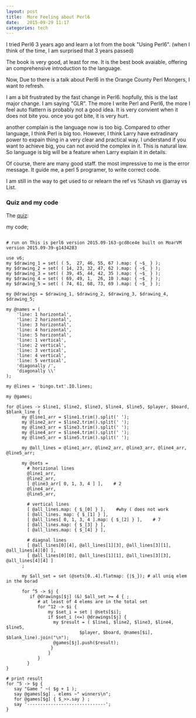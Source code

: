 ```yaml
---
layout: post
title:  More Feeling about Perl6 
date:   2015-09-29 11:17 
categories: tech 
---
```


I tried Perl6 3 years ago and learn a lot from the book "Using Perl6". (when I think of the time, I am surprised that 3 years passed)

The book is very good, at least for me. It is the best book avaiable, offering an comprehensive introduction to the language.

Now, Due to there is a talk about Perl6 in the Orange County Perl Mongers, I want to refresh.


I am a bit frustrated by the fast change in Perl6. hopfully, this is the last major change. I am saying "GLR". 
The more I write Perl and Perl6, the more I feel auto flattern is probably not a good idea.
 It is very convient when it does not bite you. once you got bite, it is very hurt.

another complain is the language now is too big. Compared to other language, I think Perl is big too. 
However, I think Larry have extradinary power to expain thing in a very clear and practical way. 
I understand if you want to achieve big, you can not avoid the complex in it. This is natural law.
So language is big will be a feature when Larry explain it in details.


Of course, there are many good staff. the most impressive to me is the error message. 
It guide me, a perl 5 programer, to write correct code.

I am still in the way to get used to or relearn the ref vs %hash vs @array vs List. 

### Quiz and my code

The [quiz](http://www.metracom.com/august_challenge.html):

my code;

```{perl}

# run on This is perl6 version 2015.09-163-gcd8ce4e built on MoarVM version 2015.09-39-g1434283

use v6;
my $drawing_1 = set( ( 5,  27, 46, 55, 67 ).map: { ~$_ } );
my $drawing_2 = set( ( 14, 23, 32, 47, 62 ).map: { ~$_ } );
my $drawing_3 = set( ( 39, 45, 44, 42, 35 ).map: { ~$_ } );
my $drawing_4 = set( ( 69, 49, 1,  26, 10 ).map: { ~$_ } );
my $drawing_5 = set( ( 74, 61, 68, 73, 69 ).map: { ~$_ } );

my @drawings = $drawing_1, $drawing_2, $drawing_3, $drawing_4, $drawing_5;

my @names = (
    'line: 1 horizontal',
    'line: 2 horizontal',
    'line: 3 horizontal',
    'line: 4 horizontal',
    'line: 5 horizontal',
    'line: 1 vertical',
    'line: 2 vertical',
    'line: 3 vertical',
    'line: 4 vertical',
    'line: 5 vertical',
    'diagonally /',
    'diagonally \\'
);

my @lines = 'bingo.txt'.IO.lines;

my @games;

for @lines -> $line1, $line2, $line3, $line4, $line5, $player, $board, $blank_line {
      my @line1_arr = $line1.trim().split(' ');
      my @line2_arr = $line2.trim().split(' ');
      my @line3_arr = $line3.trim().split(' ');
      my @line4_arr = $line4.trim().split(' ');
      my @line5_arr = $line5.trim().split(' ');

      my @all_lines = @line1_arr, @line2_arr, @line3_arr, @line4_arr, @line5_arr;

      my @sets = 
        # horizional lines
        @line1_arr,
        @line2_arr,
        [ @line3_arr[ 0, 1, 3, 4 ] ],    # 2
        @line4_arr,
        @line5_arr,

        # vertical lines
        [ @all_lines.map: { $_[0] } ],    #why ( does not work
        [ @all_lines. map: { $_[1] } ],
        [ @all_lines[ 0, 1, 3, 4 ].map: { $_[2] } ],    # 7
        [ @all_lines.map: { $_[3] } ],
        [ @all_lines.map: { $_[4] } ],

        # diagnal lines
        [ @all_lines[0][4], @all_lines[1][3], @all_lines[3][1], @all_lines[4][0] ],
        [ @all_lines[0][0], @all_lines[1][1], @all_lines[3][3], @all_lines[4][4] ]
      ;

      my $all_set = set (@sets[0..4].flatmap: {|$_}); # all uniq elem in the borad

      for ^5 -> $j {
         if @drawings[$j] (&) $all_set >= 4 { ;
            # at least of 4 elems are in the total set
            for ^12 -> $i {
                my $set_i = set | @sets[$i];
                if $set_i (<=) @drawings[$j] {
                  my $result = ( $line1, $line2, $line3, $line4, $line5,   
                            $player, $board, @names[$i], $blank_line).join("\n");
                  @games[$j].push($result);
                 }
                }
            }
        }
}

# print result
for ^5 -> $g {
   say "Game " ~( $g + 1 );
   say @games[$g] . elems ~" winners\n";
   for @games[$g] { $_>>.say } ;
   say '------------------------------';
}

```

